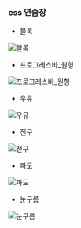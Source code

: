 ### css 연습장

- 블록

![블록](https://user-images.githubusercontent.com/86031411/173196445-be26aff9-4244-4cd0-8e8d-e0dee5bfd611.gif)

- 프로그레스바\_원형

![프로그레스바_원형](https://user-images.githubusercontent.com/86031411/173215592-19f0039a-b7cb-4f99-afc6-522950d22d70.gif)

- 우유

![우유](https://user-images.githubusercontent.com/86031411/173215617-bc39c4d3-af40-47e7-a1d2-d1e2279f0f31.gif)

- 전구

![전구](https://user-images.githubusercontent.com/86031411/173624724-42dff6f6-fa84-432a-bf73-712eb78fd96d.gif)

- 파도

![파도](https://user-images.githubusercontent.com/86031411/174132021-0eabf6d0-6eab-4523-b2e7-6be1ae05c89a.gif)

- 눈구름

![눈구름](https://user-images.githubusercontent.com/86031411/174442850-7fe64197-896c-4845-873e-030e96fa29ab.gif)
